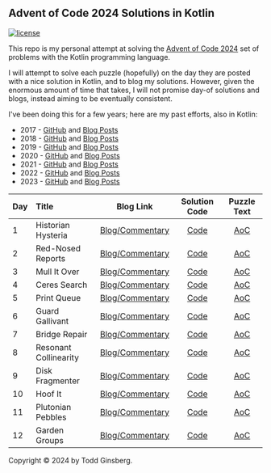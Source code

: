 ## Advent of Code 2024 Solutions in Kotlin

[![license](https://img.shields.io/github/license/tginsberg/advent-2024-kotlin)]()

This repo is my personal attempt at solving the [Advent of Code 2024](http://adventofcode.com/2024) set of problems with
the Kotlin programming language.

I will attempt to solve each puzzle (hopefully) on the day they are posted with a nice solution in 
Kotlin, and to blog my solutions. However, given the enormous amount of time that takes, I will not promise day-of 
solutions and blogs, instead aiming to be eventually consistent. 

I've been doing this for a few years; here are my past efforts, also in Kotlin:

* 2017 - [GitHub](https://github.com/tginsberg/advent-2017-kotlin/)
  and [Blog Posts](https://todd.ginsberg.com/post/advent-of-code/2017/)
* 2018 - [GitHub](https://github.com/tginsberg/advent-2018-kotlin/)
  and [Blog Posts](https://todd.ginsberg.com/post/advent-of-code/2018/)
* 2019 - [GitHub](https://github.com/tginsberg/advent-2019-kotlin/)
  and [Blog Posts](https://todd.ginsberg.com/post/advent-of-code/2019/)
* 2020 - [GitHub](https://github.com/tginsberg/advent-2020-kotlin/)
  and [Blog Posts](https://todd.ginsberg.com/post/advent-of-code/2020/)
* 2021 - [GitHub](https://github.com/tginsberg/advent-2021-kotlin/)
  and [Blog Posts](https://todd.ginsberg.com/post/advent-of-code/2021/)
* 2022 - [GitHub](https://github.com/tginsberg/advent-2022-kotlin/)
  and [Blog Posts](https://todd.ginsberg.com/post/advent-of-code/2022/)
* 2023 - [GitHub](https://github.com/tginsberg/advent-2023-kotlin/)
  and [Blog Posts](https://todd.ginsberg.com/post/advent-of-code/2023/)

| Day | Title                 |                                  Blog Link                                   |                                                   Solution Code                                                    |                Puzzle Text                 |
|-----|:----------------------|:----------------------------------------------------------------------------:|:------------------------------------------------------------------------------------------------------------------:|:------------------------------------------:|
| 1   | Historian Hysteria    | [Blog/Commentary](https://todd.ginsberg.com/post/advent-of-code/2024/day1/)  | [Code](https://github.com/tginsberg/advent-2024-kotlin/blob/main/src/main/kotlin/com/ginsberg/advent2024/Day01.kt) | [AoC](http://adventofcode.com/2024/day/1)  |
| 2   | Red-Nosed Reports     | [Blog/Commentary](https://todd.ginsberg.com/post/advent-of-code/2024/day2/)  | [Code](https://github.com/tginsberg/advent-2024-kotlin/blob/main/src/main/kotlin/com/ginsberg/advent2024/Day02.kt) | [AoC](http://adventofcode.com/2024/day/2)  |
| 3   | Mull It Over          | [Blog/Commentary](https://todd.ginsberg.com/post/advent-of-code/2024/day3/)  | [Code](https://github.com/tginsberg/advent-2024-kotlin/blob/main/src/main/kotlin/com/ginsberg/advent2024/Day03.kt) | [AoC](http://adventofcode.com/2024/day/3)  |
| 4   | Ceres Search          | [Blog/Commentary](https://todd.ginsberg.com/post/advent-of-code/2024/day4/)  | [Code](https://github.com/tginsberg/advent-2024-kotlin/blob/main/src/main/kotlin/com/ginsberg/advent2024/Day04.kt) | [AoC](http://adventofcode.com/2024/day/4)  |
| 5   | Print Queue           | [Blog/Commentary](https://todd.ginsberg.com/post/advent-of-code/2024/day5/)  | [Code](https://github.com/tginsberg/advent-2024-kotlin/blob/main/src/main/kotlin/com/ginsberg/advent2024/Day05.kt) | [AoC](http://adventofcode.com/2024/day/5)  |
| 6   | Guard Gallivant       | [Blog/Commentary](https://todd.ginsberg.com/post/advent-of-code/2024/day6/)  | [Code](https://github.com/tginsberg/advent-2024-kotlin/blob/main/src/main/kotlin/com/ginsberg/advent2024/Day06.kt) | [AoC](http://adventofcode.com/2024/day/6)  |
| 7   | Bridge Repair         | [Blog/Commentary](https://todd.ginsberg.com/post/advent-of-code/2024/day7/)  | [Code](https://github.com/tginsberg/advent-2024-kotlin/blob/main/src/main/kotlin/com/ginsberg/advent2024/Day07.kt) | [AoC](http://adventofcode.com/2024/day/7)  |
| 8   | Resonant Collinearity | [Blog/Commentary](https://todd.ginsberg.com/post/advent-of-code/2024/day8/)  | [Code](https://github.com/tginsberg/advent-2024-kotlin/blob/main/src/main/kotlin/com/ginsberg/advent2024/Day08.kt) | [AoC](http://adventofcode.com/2024/day/8)  |
| 9   | Disk Fragmenter       | [Blog/Commentary](https://todd.ginsberg.com/post/advent-of-code/2024/day9/)  | [Code](https://github.com/tginsberg/advent-2024-kotlin/blob/main/src/main/kotlin/com/ginsberg/advent2024/Day09.kt) | [AoC](http://adventofcode.com/2024/day/9)  |
| 10  | Hoof It               | [Blog/Commentary](https://todd.ginsberg.com/post/advent-of-code/2024/day10/) | [Code](https://github.com/tginsberg/advent-2024-kotlin/blob/main/src/main/kotlin/com/ginsberg/advent2024/Day10.kt) | [AoC](http://adventofcode.com/2024/day/10) |
| 11  | Plutonian Pebbles     | [Blog/Commentary](https://todd.ginsberg.com/post/advent-of-code/2024/day11/) | [Code](https://github.com/tginsberg/advent-2024-kotlin/blob/main/src/main/kotlin/com/ginsberg/advent2024/Day11.kt) | [AoC](http://adventofcode.com/2024/day/11) |
| 12  | Garden Groups         | [Blog/Commentary](https://todd.ginsberg.com/post/advent-of-code/2024/day12/) | [Code](https://github.com/tginsberg/advent-2024-kotlin/blob/main/src/main/kotlin/com/ginsberg/advent2024/Day12.kt) | [AoC](http://adventofcode.com/2024/day/12) |

Copyright &copy; 2024 by Todd Ginsberg.
